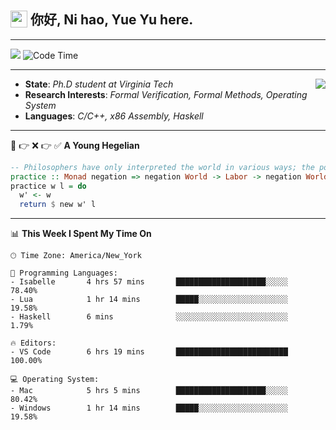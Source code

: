 <h2> <img style="vertical-align: text-bottom;" src=https://slackmojis.com/emojis/13253-yay-frog/download/ width=27> 你好, Ni hao, Yue Yu here. </h2>

---

![](https://shields.io/badge/dynamic/json?color=blue&amp;label=Visitors&amp;query=value&amp;url=https://api.countapi.xyz/hit/fishjump.fishjump) ![Code Time](https://img.shields.io/badge/Code%20Time-290%20hrs%2052%20mins-blue)

---

<img align='right' src=https://slackmojis.com/emojis/5264-coding/download> </td>

- **State**: *Ph.D student at Virginia Tech*
- **Research Interests**: *Formal Verification, Formal Methods, Operating System*
- **Languages**: *C/C++, x86 Assembly, Haskell*

---

🚫 👉 ❌ 👉 ✅ **A Young Hegelian**

``` haskell
-- Philosophers have only interpreted the world in various ways; the point is to change it.
practice :: Monad negation => negation World -> Labor -> negation World
practice w l = do
  w' <- w
  return $ new w' l
```

---


📊 **This Week I Spent My Time On** 

```text
🕑︎ Time Zone: America/New_York

💬 Programming Languages:
- Isabelle       4 hrs 57 mins       ████████████████████░░░░░     78.40%
- Lua            1 hr 14 mins        █████░░░░░░░░░░░░░░░░░░░░     19.58%
- Haskell        6 mins              ░░░░░░░░░░░░░░░░░░░░░░░░░     1.79%

🔥 Editors:
- VS Code        6 hrs 19 mins       █████████████████████████     100.00%

💻 Operating System:
- Mac            5 hrs 5 mins        ████████████████████░░░░░     80.42%
- Windows        1 hr 14 mins        █████░░░░░░░░░░░░░░░░░░░░     19.58%
```

